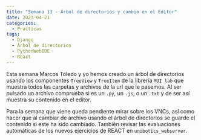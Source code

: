 ```yaml
---
title: "Semana 13 - Árbol de directorios y cambio en el Editor"
date: 2023-04-21
categories:
  - Practicas
tags:
  - Django
  - Árbol de directorios
  - PythonWebIDE
  - React
---
```


Esta semana Marcos Toledo y yo hemos creado un árbol de directorios usando los componentes `TreeView` y `TreeItem` de la librería `MUI lab` que muestra todos las carpetas y archivos de la url que le pasemos. Al ser pulsado un archivo comprueba si es un `.py`, un `.js`, o un `.txt` y de ser así muestra su contenido en el editor.

Para la semana que viene queda pendiente mirar sobre los VNCs, así como hacer que al cambiar de archivo usando el árbol de directorios se guarde el contenido si este ha sido cambiado. También revisar las evaluaciones automáticas de los nuevos ejercicios de REACT en `unibotics_webserver`.